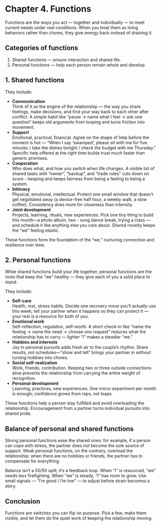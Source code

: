 # Chapter 4. Functions

Functions are the ways you act — together and individually — to meet current needs under real conditions. When you treat them as living behaviors rather than chores, they give energy back instead of draining it.

## Categories of functions

1. Shared functions — ensure interaction and shared life.
2. Personal functions — help each person remain whole and develop.

## 1. Shared functions

They include:

- **Communication**<br/>
  Think of it as the engine of the relationship — the way you share feelings, make decisions, and find your way back to each other after conflict. A simple habit like “pause → name what I feel → ask one question” keeps old arguments from looping and turns friction into movement.
- **Support**<br/>
  Emotional, practical, financial. Agree on the shape of help before the moment is hot — “When I say ‘swamped’, please sit with me for five minutes / take the dishes tonight / check the budget with me Thursday.” Specific help offered at the right time builds trust much faster than generic promises.
- **Cooperation**<br/>
  Who does what, and how you switch when life changes. A visible list of shared tasks with “owner”, “backup”, and “trade rules” cuts down on score - keeping and keeps fairness from being a feeling to being a system.
- **Intimacy**<br/>
  Physical, emotional, intellectual. Protect one small window that doesn’t get negotiated away (a device-free half hour, a weekly walk, a slow coffee). Consistency does more for closeness than intensity.
- **Joint development**<br/>
  Projects, learning, rituals, new experiences. Pick one tiny thing to build this month—a photo album, two - song dance break, trying a class — and schedule it like anything else you care about. Shared novelty keeps the “we” feeling elastic.

These functions form the foundation of the “we,” nurturing connection and resilience over time.

## 2. Personal functions

While shared functions build your life together, personal functions are the roots that keep the “we” healthy — they give each of you a solid place to stand.

They include:

- **Self-care**<br/>
  Health, rest, stress habits. Decide one recovery move you’ll actually use this week; tell your partner when it happens so they can protect it — your rest is a resource for both of you.
- **Emotional work**<br/>
  Self-reflection, regulation, self-worth. A short check-in like “name the feeling → name the need → choose one request” reduces what the relationship has to carry — lighter “I” makes a steadier “we.”
- **Hobbies and interests**<br/>
  Joy in personal pursuits adds fresh air to the couple’s rhythm. Share results, not schedules—“show and tell” brings your partner in without turning hobbies into chores.
- **Social self-realization**<br/>
  Work, friends, contribution. Keeping two or three outside connections alive prevents the relationship from carrying the entire weight of recognition.
- **Personal development**<br/>
  Learning, practices, new experiences. One micro-experiment per month is enough; confidence grows from reps, not leaps.

These functions help a person stay fulfilled and avoid overloading the relationship. Encouragement from a partner turns individual pursuits into shared pride.

## Balance of personal and shared functions

Strong personal functions ease the shared ones: for example, if a person can cope with stress, the partner does not become the sole source of support. Weak personal functions, on the contrary, overload the relationship: when there are no hobbies or friends, the partner has to compensate for everything.

Balance isn’t a 50/50 split; it’s a feedback loop. When “I” is resourced, “we” needs less firefighting. When “we” is steady, “I” has room to grow. Use small signals — “I’m good / I’m low” — to adjust before strain becomes a story.

## Conclusion

Functions are switches you can flip on purpose. Pick a few, make them visible, and let them do the quiet work of keeping the relationship moving.